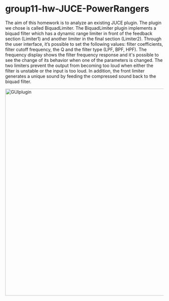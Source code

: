 # group11-hw-JUCE-PowerRangers

The aim of this homework is to analyze an existing JUCE plugin. The plugin we chose is called BiquadLimiter. The BiquadLimiter plugin implements a biquad filter which has a dynamic range limiter in front of the feedback section (Limiter1) and another limiter in the final section (Limiter2). Through the user interface, it’s possible to set the following values: filter coefficients, filter cutoff frequency, the Q and the filter type (LPF, BPF, HPF). The frequency display shows the filter frequency response and it's possible to see the change of its behavior when one of the parameters is changed. The two limiters prevent the output from becoming too loud when either the filter is unstable or the input is too loud. In addition, the front limiter generates a unique sound by feeding the compressed sound back to the biquad filter.


<img width="658" alt="GUIplugin" src="https://github.com/polimi-cmls-23/group11-hw-JUCE-PowerRangers/assets/101117878/aa3ed4ef-8f4d-43b5-bd72-b08e2419aac1">

